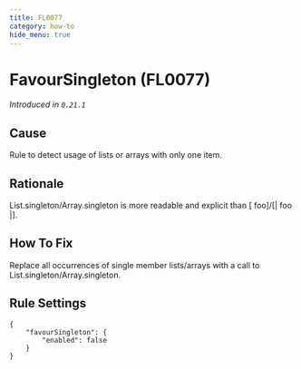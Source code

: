 ```yaml
---
title: FL0077
category: how-to
hide_menu: true
---
```


# FavourSingleton (FL0077)

*Introduced in `0.21.1`*

## Cause

Rule to detect usage of lists or arrays with only one item.

## Rationale

List.singleton/Array.singleton is more readable and explicit than [ foo]/[| foo |].

## How To Fix

Replace all occurrences of single member lists/arrays with a call to List.singleton/Array.singleton.

## Rule Settings

    {
        "favourSingleton": {
            "enabled": false
        }
    }


